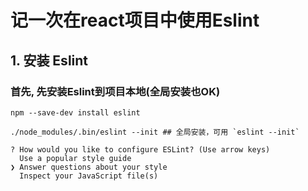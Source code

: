 # 记一次在react项目中使用Eslint

## 1. 安装 Eslint
### 首先, 先安装Eslint到项目本地(全局安装也OK) 

``` 终端
npm --save-dev install eslint
```

```安装完成之后，我们先创建基础的 .eslintrc.yml （建议使用 .yml 格式，json/js 格式也可以）：
./node_modules/.bin/eslint --init ## 全局安装，可用 `eslint --init`
```

```输入上述命令之后，会出现询问界面：
? How would you like to configure ESLint? (Use arrow keys)
  Use a popular style guide
❯ Answer questions about your style
  Inspect your JavaScript file(s)
```
